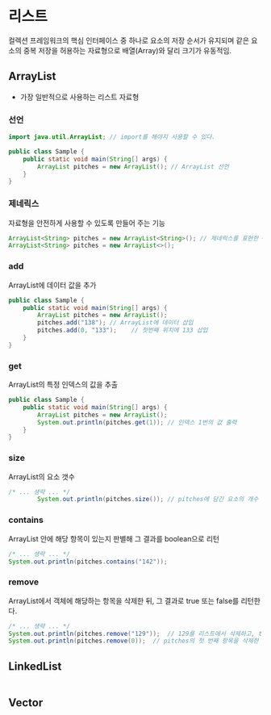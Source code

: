 # 리스트
컬렉션 프레임워크의 핵심 인터페이스 중 하나로 요소의 저장 순서가 유지되며 같은 요소의 중복 저장을 허용하는 자료형으로 배열(Array)와 달리 크기가 유동적임.
## ArrayList
- 가장 일반적으로 사용하는 리스트 자료형

### 선언
``` java
import java.util.ArrayList; // import를 해야지 사용할 수 있다.

public class Sample {
    public static void main(String[] args) {
        ArrayList pitches = new ArrayList(); // ArrayList 선언
    }
}
```

### 제네릭스
자료형을 안전하게 사용할 수 있도록 만들어 주는 기능
``` java
ArrayList<String> pitches = new ArrayList<String>(); // 제네릭스를 표현한 <String>은 ‘ArrayList에 담을 수 있는 자료형은 String뿐이다’라는 뜻이다
ArrayList<String> pitches = new ArrayList<>();
```

### add
ArrayList에 데이터 값을 추가
``` java
public class Sample {
    public static void main(String[] args) {
        ArrayList pitches = new ArrayList();
        pitches.add("138"); // ArrayList에 데이터 삽입
        pitches.add(0, "133");    // 첫번째 위치에 133 삽입
    }
}
```

### get
ArrayList의 특정 인덱스의 값을 추출
``` java
public class Sample {
    public static void main(String[] args) {
        ArrayList pitches = new ArrayList();
        System.out.println(pitches.get(1)); // 인덱스 1번의 값 출력
    }
}
```

### size
ArrayList의 요소 갯수
``` java
/* ... 생략 ... */
        System.out.println(pitches.size()); // pitches에 담긴 요소의 개수 출력
```

### contains
ArrayList 안에 해당 항목이 있는지 판별해 그 결과를 boolean으로 리턴
``` java
/* ... 생략 ... */
System.out.println(pitches.contains("142"));
```

### remove
ArrayList에서 객체에 해당하는 항목을 삭제한 뒤, 그 결과로 true 또는 false를 리턴한다.
``` java
/* ... 생략 ... */
System.out.println(pitches.remove("129"));  // 129를 리스트에서 삭제하고, true를 리턴한다.
System.out.println(pitches.remove(0));  // pitches의 첫 번째 항목을 삭제한 뒤 138을 리턴한다.
```

## LinkedList
``` java

```

## Vector
``` java

```
